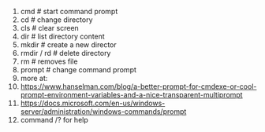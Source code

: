 1. cmd		# start command prompt
2. cd		# change directory
3. cls		# clear screen
4. dir		# list directory content
5. mkdir		# create a new director
6. rmdir / rd	# delete directory
7. rm		# removes file
8. prompt		# change command prompt
9. more at:
  1. https://www.hanselman.com/blog/a-better-prompt-for-cmdexe-or-cool-prompt-environment-variables-and-a-nice-transparent-multiprompt
  2. https://docs.microsoft.com/en-us/windows-server/administration/windows-commands/prompt
10. command /? for help
